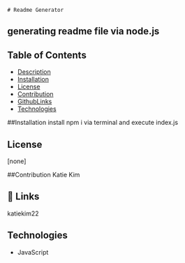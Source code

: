 
    # Readme Generator

## generating readme file via node.js


## Table of Contents

 - [Description](#description)
 - [Installation](#Installation)
 - [License](#License)
 - [Contribution](#Contribution)
 - [GithubLinks](#GithubLinks)
 - [Technologies](#Technologies)

##Installation
install npm i via terminal and execute index.js

## License
[none]

##Contribution
Katie Kim

## 🔗 Links
katiekim22

## Technologies

- JavaScript
                    